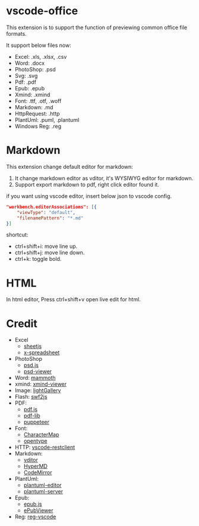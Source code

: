 # vscode-office

This extension is to support the function of previewing common office file formats.

It support below files now:

- Excel: .xls, .xlsx, .csv
- Word: .docx
- PhotoShop: .psd
- Svg: .svg
- Pdf: .pdf
- Epub: .epub
- Xmind: .xmind
- Font: .ttf, .otf, .woff
- Markdown: .md
- HttpRequest: .http
- PlantUml: .puml, .plantuml
- Windows Reg: .reg

# Markdown

This extension change default editor for markdown:

1. It change markdown editor as vditor, it's WYSIWYG editor for markdown.
2. Support export markdown to pdf, right click editor found it.

if you want using vscode editor, insert below json to vscode config.

```json
"workbench.editorAssociations": [{
	"viewType": "default",
	"filenamePattern": "*.md"
}]
```

shortcut:

- ctrl+shift+i: move line up.
- ctrl+shift+j: move line down.
- ctrl+k: toggle bold.

# HTML

In html editor, Press ctrl+shift+v open live edit for html.

# Credit

- Excel
  - [sheetjs](https://github.com/SheetJS/sheetjs)
  - [x-spreadsheet](https://github.com/myliang/x-spreadsheet)
- PhotoShop
  - [psd.js](https://github.com/meltingice/psd.js)
  - [psd-viewer](https://github.com/zenoamaro/psd-viewer)
- Word: [mammoth](https://github.com/mwilliamson/mammoth.js)
- xmind: [xmind-viewer](https://github.com/xmindltd/xmind-viewer)
- Image: [lightGallery](https://github.com/sachinchoolur/lightGallery)
- Flash: [swf2js](https://github.com/swf2js/swf2js)
- PDF:
  - [pdf.js](https://github.com/mozilla/pdf.js)
  - [pdf-lib](https://github.com/Hopding/pdf-lib)
  - [puppeteer](https://github.com/puppeteer/puppeteer)
- Font:
  - [CharacterMap](https://github.com/mathew-kurian/CharacterMap)
  - [opentype](https://github.com/opentypejs/opentype.js)
- HTTP: [vscode-restclient](https://github.com/Huachao/vscode-restclient)
- Markdown:
  - [vditor](https://github.com/Vanessa219/vditor)
  - [HyperMD](https://github.com/laobubu/HyperMD)
  - [CodeMirror](https://github.com/codemirror/CodeMirror)
- PlantUml:
  - [plantuml-editor](https://github.com/kkeisuke/plantuml-editor)
  - [plantuml-server](https://plantuml.com/)
- Epub:
  - [epub.js](https://github.com/futurepress/epub.js/)
  - [ePubViewer](https://github.com/pgaskin/ePubViewer)
- Reg: [reg-vscode](https://github.com/ionutvmi/reg-vscode)
